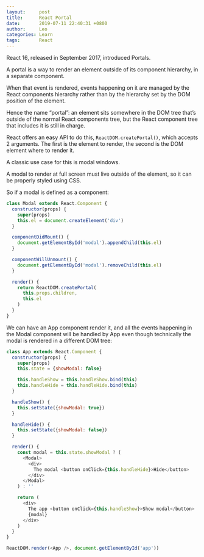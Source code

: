 ```yaml
---
layout:     post
title:      React Portal
date:       2019-07-11 22:40:31 +0800
author:     Leo
categories: Learn
tags:       React
---
```


React 16, released in September 2017, introduced Portals.

A portal is a way to render an element outside of its component hierarchy, in a separate component.

When that event is rendered, events happening on it are managed by the React components hierarchy rather than by the hierarchy set by the DOM position of the element.

Hence the name “portal”: an element sits somewhere in the DOM tree that’s outside of the normal React components tree, but the React component tree that includes it is still in charge.

React offers an easy API to do this,  `ReactDOM.createPortal()`, which accepts 2 arguments. The first is the element to render, the second is the DOM element where to render it.

A classic use case for this is modal windows.

A modal to render at full screen must live outside of the element, so it can be properly styled using CSS.

So if a modal is defined as a component:

```js
class Modal extends React.Component {
  constructor(props) {
    super(props)
    this.el = document.createElement('div')
  }

  componentDidMount() {
    document.getElementById('modal').appendChild(this.el)
  }

  componentWillUnmount() {
    document.getElementById('modal').removeChild(this.el)
  }

  render() {
    return ReactDOM.createPortal(
      this.props.children,
      this.el
    )
  }
}
```

We can have an App component render it, and all the events happening in the Modal component will be handled by App even though technically the modal is rendered in a different DOM tree:

```js
class App extends React.Component {
  constructor(props) {
    super(props)
    this.state = {showModal: false}

    this.handleShow = this.handleShow.bind(this)
    this.handleHide = this.handleHide.bind(this)
  }

  handleShow() {
    this.setState({showModal: true})
  }

  handleHide() {
    this.setState({showModal: false})
  }

  render() {
    const modal = this.state.showModal ? (
      <Modal>
        <div>
          The modal <button onClick={this.handleHide}>Hide</button>
        </div>
      </Modal>
    ) : ''

    return (
      <div>
        The app <button onClick={this.handleShow}>Show modal</button>
        {modal}
      </div>
    )
  }
}

ReactDOM.render(<App />, document.getElementById('app'))
```
